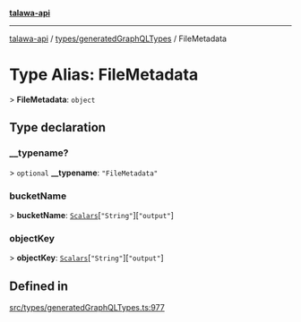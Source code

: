 [**talawa-api**](../../../README.md)

***

[talawa-api](../../../modules.md) / [types/generatedGraphQLTypes](../README.md) / FileMetadata

# Type Alias: FileMetadata

\> **FileMetadata**: `object`

## Type declaration

### \_\_typename?

\> `optional` **\_\_typename**: `"FileMetadata"`

### bucketName

\> **bucketName**: [`Scalars`](Scalars.md)\[`"String"`\]\[`"output"`\]

### objectKey

\> **objectKey**: [`Scalars`](Scalars.md)\[`"String"`\]\[`"output"`\]

## Defined in

[src/types/generatedGraphQLTypes.ts:977](https://github.com/PalisadoesFoundation/talawa-api/blob/5c5b29a0ea487bda8306089fe128f43f3be29f94/src/types/generatedGraphQLTypes.ts#L977)
